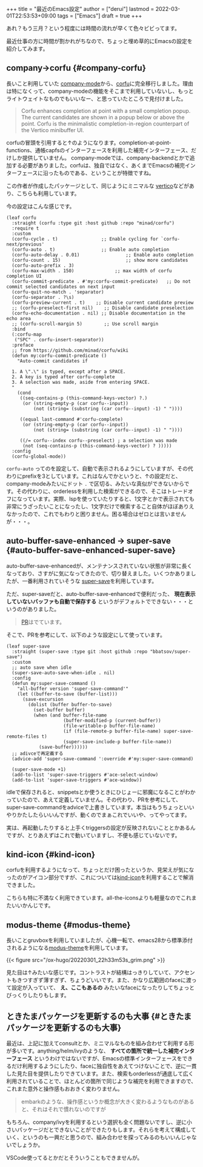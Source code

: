 +++
title = "最近のEmacs設定"
author = ["derui"]
lastmod = 2022-03-01T22:53:53+09:00
tags = ["Emacs"]
draft = true
+++

あれ？もう三月？という程度には時間の流れが早くて色々ビビってます。

最近仕事の方に時間が割かれがちなので、ちょっと埋め草的にEmacsの設定を紹介してみます。

<!--more-->


## company→corfu {#company-corfu}

長いこと利用していた [company-mode](https://github.com/company-mode/company-mode)から、[corfu](https://github.com/minad/corfu)に完全移行しました。理由は特になくって、company-modeの機能をそこまで利用していないし、もっとライトウェイトなものでもいいなー、と思っていたところで見付けました。

> Corfu enhances completion at point with a small completion popup. The current candidates are shown in a popup below or above the point. Corfu is the minimalistic completion-in-region counterpart of the Vertico minibuffer UI.

corfuの冒頭を引用すると↑のようになります。completion-at-point-functions、通帳capfsのインターフェースを利用した補完インターフェース、だけしか提供していません。
company-modeでは、company-backendとかで追加する必要がありました。corfuは、独自ではなく、あくまでEmacsの補完インターフェースに沿ったものである、ということが特徴ですね。

この作者が作成したパッケージとして、同じようにミニマルな [vertico](https://github.com/minad/vertico)などがあり、こちらも利用しています。

今の設定はこんな感じです。

```emacs-lisp
(leaf corfu
  :straight (corfu :type git :host github :repo "minad/corfu")
  :require t
  :custom
  (corfu-cycle . t)                ;; Enable cycling for `corfu-next/previous'
  (corfu-auto . t)                 ;; Enable auto completion
  (corfu-auto-delay . 0.01)                 ;; Enable auto completion
  (corfu-count . 15)                        ;; show more candidates
  (corfu-auto-prefix . 3)
  (corfu-max-width . 150)               ;; max width of corfu completion UI
  (corfu-commit-predicate . #'my:corfu-commit-predicate)   ;; Do not commit selected candidates on next input
  (corfu-quit-no-match . 'separator)
  (corfu-separator . ?\s)
  (corfu-preview-current . t)    ;; Disable current candidate preview
  ;; (corfu-preselect-first nil)    ;; Disable candidate preselection
  (corfu-echo-documentation . nil) ;; Disable documentation in the echo area
  ;; (corfu-scroll-margin 5)        ;; Use scroll margin
  :bind
  (:corfu-map
   ("SPC" . corfu-insert-separator))
  :preface
  ;; from https://github.com/minad/corfu/wiki
  (defun my:corfu-commit-predicate ()
    "Auto-commit candidates if

  1. A \".\" is typed, except after a SPACE.
  2. A key is typed after corfu-complete
  3. A selection was made, aside from entering SPACE.
  "
    (cond
     ((seq-contains-p (this-command-keys-vector) ?.)
      (or (string-empty-p (car corfu--input))
          (not (string= (substring (car corfu--input) -1) " "))))

     ((equal last-command #'corfu-complete)
      (or (string-empty-p (car corfu--input))
          (not (string= (substring (car corfu--input) -1) " "))))

     ((/= corfu--index corfu--preselect) ; a selection was made
      (not (seq-contains-p (this-command-keys-vector) ? )))))
  :config
  (corfu-global-mode))
```

`corfu-auto` ってのを設定して、自動で表示されるようにしていますが、その代わりにprefixを3としています。これはなんでかというと、↑の設定だと、company-modeみたいにドット `.` で区切る、みたいな真似ができないからです。その代わりに、orderlessを利用した検索ができるので、そこはトレードオフになっています。実際、lspを使っていたりすると、1文字とかで表示されても非常にうざったいことになったし、1文字だけで検索すること自体がほぼありえなかったので、これでもわりと困りません。困る場合はゼロとは言いませんが・・・。


## auto-buffer-save-enhanced → super-save {#auto-buffer-save-enhanced-super-save}

auto-buffer-save-enhancedが、メンテナンスされていない状態が非常に長くなっており、さすがに気になってきたので、切り替えました。いくつかありましたが、一番利用されていそうな [super-save](https://github.com/bbatsov/super-save)を利用しています。

ただ、super-saveだと、auto-buffer-save-enhancedで便利だった、 **現在表示していないバッファも自動で保存する** というがデフォルトでできない・・・というのがありました。

> [PR](https://github.com/bbatsov/super-save/pull/20)はでています。

そこで、PRを参考にして、以下のような設定にして使っています。

```emacs-lisp
(leaf super-save
  :straight (super-save :type git :host github :repo "bbatsov/super-save")
  :custom
  ;; auto save when idle
  (super-save-auto-save-when-idle . nil)
  :config
  (defun my:super-save-command ()
    "all-buffer version 'super-save-command'"
    (let ((buffer-to-save (buffer-list)))
      (save-excursion
        (dolist (buffer buffer-to-save)
          (set-buffer buffer)
          (when (and buffer-file-name
                     (buffer-modified-p (current-buffer))
                     (file-writable-p buffer-file-name)
                     (if (file-remote-p buffer-file-name) super-save-remote-files t)
                     (super-save-include-p buffer-file-name))
            (save-buffer))))))
  ;; adivceで再定義する
  (advice-add 'super-save-command ':override #'my:super-save-command)

  (super-save-mode +1)
  (add-to-list 'super-save-triggers #'ace-select-window)
  (add-to-list 'super-save-triggers #'ace-window))
```

idleで保存されると、snippetsとか使うときにひじょーに邪魔になることがわかっていたので、あえて定義していません。その代わり、PRを参考にして、super-save-commandをadviceで上書きしています。本当はもうちょっといいやりかたしたらいいんですが、動くのでまぁこれでいいや、ってやってます。

実は、再起動したりすると上手くtriggersの設定が反映されないこととかあるんですが、とりあえずはこれで動いていますし、不便も感じていないです。


## kind-icon {#kind-icon}

corfuを利用するようになって、ちょっとだけ困ったというか、見栄えが気になったのがアイコン部分ですが、これについては[kind-icon](https://github.com/jdtsmith/kind-icon)を利用することで解消できました。

こちらも特に不満なく利用できています。all-the-iconsよりも軽量なのでこれまたいいかんじです。


## modus-theme {#modus-theme}

長いことgruvboxを利用していましたが、心機一転で、emacs28から標準添付されるようになる[modus-theme](https://github.com/protesilaos/modus-themes)を利用しています。

{{< figure src="/ox-hugo/20220301_22h33m53s_grim.png" >}}

見た目は↑みたいな感じです。コントラストが結構はっきりしていて、アクセントもきつすぎず薄すぎず、ちょうどいいです。また、かなり広範囲のfaceに渡って設定が入っていて、 **え、ここもあるの** みたいなfaceになったりしてちょっとびっくりしたりもします。


## ときたまパッケージを更新するのも大事 {#ときたまパッケージを更新するのも大事}

最近は、上記に加えてconsultとか、ミニマルなものを組み合わせて利用する形が多いです。anything/helm/ivyのような、 **すべての箇所で統一した補完インターフェース** というわけではないですが、Emacsの標準インターフェースをできるだけ利用するようにしたり、faceに独自性をあえてつけないことで、逆に一貫した見た目を提供したりできています。また、検索もorderlessが通底して広く利用されていることで、ほとんどの箇所で同じような補完を利用できますので、これまた意外と操作感もおおきく変わりません。

> embarkのような、操作感というか概念が大きく変わるようなものがあると、それはそれで慣れないのですが

もちろん、company/ivyを利用するという選択も全く問題ないですし、逆に小さいパッケージだとできないことができたりもします。それらを考えて構成していく、というのも一興だと思うので、組み合わせを探ってみるのもいいんじゃないでしょうか。

VSCode使ってるとかだとそういうこともできませんが。
